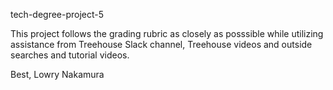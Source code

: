 tech-degree-project-5

This project follows the grading rubric as closely as posssible while utilizing assistance from Treehouse Slack channel, Treehouse videos and outside searches and tutorial videos.

Best, Lowry Nakamura